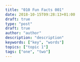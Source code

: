 ```yaml
---
title: "010 Fun Facts 001"
date: 2018-10-15T09:28:13+01:00
draft: true
type: "post"
draft: true
author: "author"
description: "description"
keywords: ["key", "words"]
topics: ["topic 1"]
tags: ["one", "two"]
---
```

